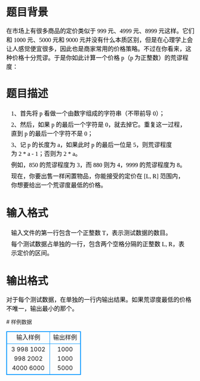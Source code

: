 # 

 
 # 题目背景 
<p><span style="color: rgb(0, 0, 0); font-family: serif; font-size: 16px;">在市场上有很多商品的定价类似于&nbsp;999&nbsp;元、4999&nbsp;元、8999&nbsp;元这样。它们和&nbsp;1000&nbsp;元、5000&nbsp;元和&nbsp;9000&nbsp;元并没有什么本质区别，但是在心理学上会让人感觉便宜很多，因此也是商家常用的价格策略。不过在你看来，这种价格十分荒谬。于是你如此计算一个价格&nbsp;p（p&nbsp;为正整数）的荒谬程度：</span></p> 

 
 # 题目描述 
<p style="margin: 0px 10px; font-family: serif; padding: 3px; color: rgb(0, 0, 0); font-size: 16px;">1、首先将&nbsp;p&nbsp;看做一个由数字组成的字符串（不带前导&nbsp;0）；</p>

<p style="margin: 0px 10px; font-family: serif; padding: 3px; color: rgb(0, 0, 0); font-size: 16px;">2、然后，如果&nbsp;p&nbsp;的最后一个字符是&nbsp;0，就去掉它。重复这一过程，直到&nbsp;p&nbsp;的最后一个字符不是&nbsp;0；</p>

<p style="margin: 0px 10px; font-family: serif; padding: 3px; color: rgb(0, 0, 0); font-size: 16px;">3、记&nbsp;p&nbsp;的长度为&nbsp;a，如果此时&nbsp;p&nbsp;的最后一位是&nbsp;5，则荒谬程度为&nbsp;2&nbsp;*&nbsp;a&nbsp;-&nbsp;1；否则为&nbsp;2&nbsp;*&nbsp;a。</p>

<p style="margin: 0px 10px; font-family: serif; padding: 3px; color: rgb(0, 0, 0); font-size: 16px;">例如，850&nbsp;的荒谬程度为&nbsp;3，而&nbsp;880&nbsp;则为&nbsp;4，9999&nbsp;的荒谬程度为&nbsp;8。</p>

<p style="margin: 0px 10px; font-family: serif; padding: 3px; color: rgb(0, 0, 0); font-size: 16px;">现在，你要出售一样闲置物品，你能接受的定价在&nbsp;[L,&nbsp;R]&nbsp;范围内，你想要给出一个荒谬度最低的价格。</p> 

 
 # 输入格式 
<p style="margin: 0px 10px; font-family: serif; padding: 3px; color: rgb(0, 0, 0); font-size: 16px;">输入文件的第一行包含一个正整数&nbsp;T，表示测试数据的数目。</p>

<p style="margin: 0px 10px; font-family: serif; padding: 3px; color: rgb(0, 0, 0); font-size: 16px;">每个测试数据占单独的一行，包含两个空格分隔的正整数&nbsp;L,&nbsp;R，表示定价的区间。</p> 

 
 # 输出格式 
<p><span style="color: rgb(0, 0, 0); font-family: serif; font-size: 16px;">对于每个测试数据，在单独的一行内输出结果。如果荒谬度最低的价格不唯一，输出最小的那个。</span></p> 
# 样例数据
<style>
        table,table tr th, table tr td { border:1px solid #0094ff; }
        table { width: 200px; min-height: 25px; line-height: 25px; text-align: center; border-collapse: collapse;}   
    </style>
<table>
	<tr>
		<td>输入样例</td>
		<td>输出样例</td>
	</tr>
<tr><td>3
998 1002
998 2002
4000 6000</td><td>1000
1000
5000</td></tr></table>
